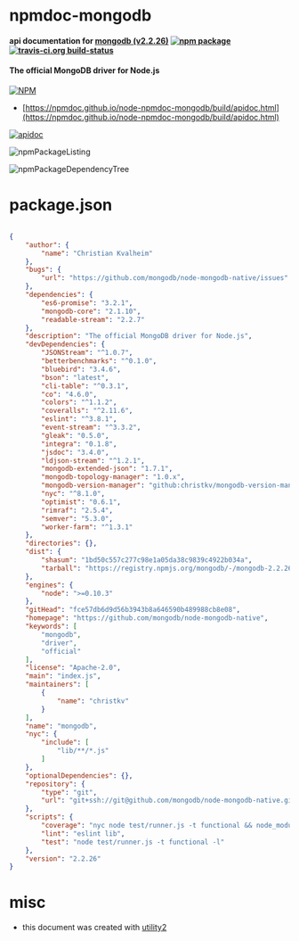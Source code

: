 # npmdoc-mongodb

#### api documentation for  [mongodb (v2.2.26)](https://github.com/mongodb/node-mongodb-native)  [![npm package](https://img.shields.io/npm/v/npmdoc-mongodb.svg?style=flat-square)](https://www.npmjs.org/package/npmdoc-mongodb) [![travis-ci.org build-status](https://api.travis-ci.org/npmdoc/node-npmdoc-mongodb.svg)](https://travis-ci.org/npmdoc/node-npmdoc-mongodb)

#### The official MongoDB driver for Node.js

[![NPM](https://nodei.co/npm/mongodb.png?downloads=true&downloadRank=true&stars=true)](https://www.npmjs.com/package/mongodb)

- [https://npmdoc.github.io/node-npmdoc-mongodb/build/apidoc.html](https://npmdoc.github.io/node-npmdoc-mongodb/build/apidoc.html)

[![apidoc](https://npmdoc.github.io/node-npmdoc-mongodb/build/screenCapture.buildCi.browser.%252Ftmp%252Fbuild%252Fapidoc.html.png)](https://npmdoc.github.io/node-npmdoc-mongodb/build/apidoc.html)

![npmPackageListing](https://npmdoc.github.io/node-npmdoc-mongodb/build/screenCapture.npmPackageListing.svg)

![npmPackageDependencyTree](https://npmdoc.github.io/node-npmdoc-mongodb/build/screenCapture.npmPackageDependencyTree.svg)



# package.json

```json

{
    "author": {
        "name": "Christian Kvalheim"
    },
    "bugs": {
        "url": "https://github.com/mongodb/node-mongodb-native/issues"
    },
    "dependencies": {
        "es6-promise": "3.2.1",
        "mongodb-core": "2.1.10",
        "readable-stream": "2.2.7"
    },
    "description": "The official MongoDB driver for Node.js",
    "devDependencies": {
        "JSONStream": "^1.0.7",
        "betterbenchmarks": "^0.1.0",
        "bluebird": "3.4.6",
        "bson": "latest",
        "cli-table": "^0.3.1",
        "co": "4.6.0",
        "colors": "^1.1.2",
        "coveralls": "^2.11.6",
        "eslint": "^3.8.1",
        "event-stream": "^3.3.2",
        "gleak": "0.5.0",
        "integra": "0.1.8",
        "jsdoc": "3.4.0",
        "ldjson-stream": "^1.2.1",
        "mongodb-extended-json": "1.7.1",
        "mongodb-topology-manager": "1.0.x",
        "mongodb-version-manager": "github:christkv/mongodb-version-manager#master",
        "nyc": "^8.1.0",
        "optimist": "0.6.1",
        "rimraf": "2.5.4",
        "semver": "5.3.0",
        "worker-farm": "^1.3.1"
    },
    "directories": {},
    "dist": {
        "shasum": "1bd50c557c277c98e1a05da38c9839c4922b034a",
        "tarball": "https://registry.npmjs.org/mongodb/-/mongodb-2.2.26.tgz"
    },
    "engines": {
        "node": ">=0.10.3"
    },
    "gitHead": "fce57db6d9d56b3943b8a646590b489988cb8e08",
    "homepage": "https://github.com/mongodb/node-mongodb-native",
    "keywords": [
        "mongodb",
        "driver",
        "official"
    ],
    "license": "Apache-2.0",
    "main": "index.js",
    "maintainers": [
        {
            "name": "christkv"
        }
    ],
    "name": "mongodb",
    "nyc": {
        "include": [
            "lib/**/*.js"
        ]
    },
    "optionalDependencies": {},
    "repository": {
        "type": "git",
        "url": "git+ssh://git@github.com/mongodb/node-mongodb-native.git"
    },
    "scripts": {
        "coverage": "nyc node test/runner.js -t functional && node_modules/.bin/nyc report --reporter=text-lcov | node_modules/.bin/coveralls",
        "lint": "eslint lib",
        "test": "node test/runner.js -t functional -l"
    },
    "version": "2.2.26"
}
```



# misc
- this document was created with [utility2](https://github.com/kaizhu256/node-utility2)
